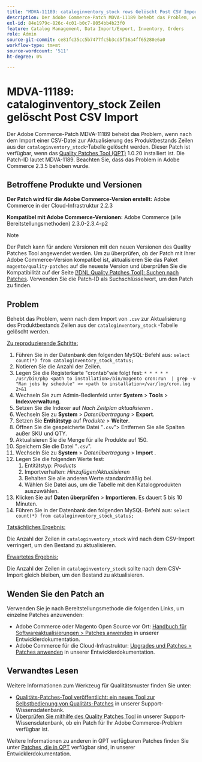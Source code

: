 ```yaml
---
title: "MDVA-11189: cataloginventory_stock rows Gelöscht Post CSV Import"
description: Der Adobe Commerce-Patch MDVA-11189 behebt das Problem, wenn nach dem Import einer CSV-Datei zur Aktualisierung des Produktbestands Zeilen aus der Tabelle "cataloginventory_stock"gelöscht werden. Dieser Patch ist verfügbar, wenn das [Quality Patches Tool (QPT)](/help/announcements/adobe-commerce-announcements/magento-quality-patches-released-new-tool-to-self-serve-quality-patches.md) 1.0.20 installiert ist. Die Patch-ID lautet MDVA-1189. Beachten Sie, dass das Problem in Adobe Commerce 2.3.5 behoben wurde.
exl-id: 84e1979c-826c-4c01-b0c7-8054bb4b23f0
feature: Catalog Management, Data Import/Export, Inventory, Orders
role: Admin
source-git-commit: ce81fc35cc5b7477fc5b3cd5f36a4ff65280e6a0
workflow-type: tm+mt
source-wordcount: '511'
ht-degree: 0%

---
```


# MDVA-11189: cataloginventory_stock Zeilen gelöscht Post CSV Import

Der Adobe Commerce-Patch MDVA-11189 behebt das Problem, wenn nach dem Import einer CSV-Datei zur Aktualisierung des Produktbestands Zeilen aus der `cataloginventory_stock`-Tabelle gelöscht werden. Dieser Patch ist verfügbar, wenn das [Quality Patches Tool (QPT)](/help/announcements/adobe-commerce-announcements/magento-quality-patches-released-new-tool-to-self-serve-quality-patches.md) 1.0.20 installiert ist. Die Patch-ID lautet MDVA-1189. Beachten Sie, dass das Problem in Adobe Commerce 2.3.5 behoben wurde.

## Betroffene Produkte und Versionen

**Der Patch wird für die Adobe Commerce-Version erstellt:** Adobe Commerce in der Cloud-Infrastruktur 2.2.3

**Kompatibel mit Adobe Commerce-Versionen:** Adobe Commerce (alle Bereitstellungsmethoden) 2.3.0-2.3.4-p2

>[!NOTE]
>
>Der Patch kann für andere Versionen mit den neuen Versionen des Quality Patches Tool angewendet werden. Um zu überprüfen, ob der Patch mit Ihrer Adobe Commerce-Version kompatibel ist, aktualisieren Sie das Paket `magento/quality-patches` auf die neueste Version und überprüfen Sie die Kompatibilität auf der Seite [[!DNL Quality Patches Tool]: Suchen nach Patches](https://devdocs.magento.com/quality-patches/tool.html#patch-grid). Verwenden Sie die Patch-ID als Suchschlüsselwort, um den Patch zu finden.

## Problem

Behebt das Problem, wenn nach dem Import von `.csv` zur Aktualisierung des Produktbestands Zeilen aus der `cataloginventory_stock` -Tabelle gelöscht werden.

<u>Zu reproduzierende Schritte:</u>

1. Führen Sie in der Datenbank den folgenden MySQL-Befehl aus: `select count(*) from cataloginventory_stock_status;`
1. Notieren Sie die Anzahl der Zeilen.
1. Legen Sie die Registerkarte &quot;crontab&quot;wie folgt fest: `* * * * * /usr/bin/php <path to installation>/bin/magento cron:run  | grep -v "Ran jobs by schedule" >> <path to installation>/var/log/cron.log 2>&1`
1. Wechseln Sie zum Admin-Bedienfeld unter **System** > **Tools** > **Indexverwaltung**.
1. Setzen Sie die Indexer auf *Nach Zeitplan aktualisieren* .
1. Wechseln Sie zu **System** > *Datenübertragung* > **Export**.
1. Setzen Sie **Entitätstyp** auf *Produkte* > **Weiter**.
1. Öffnen Sie die gespeicherte Datei &quot;`.csv`&quot;> Entfernen Sie alle Spalten außer SKU und QTY.
1. Aktualisieren Sie die Menge für alle Produkte auf 150.
1. Speichern Sie die Datei &quot;`.csv`&quot;.
1. Wechseln Sie zu **System** > *Datenübertragung* > **Import** .
1. Legen Sie die folgenden Werte fest:
   1. Entitätstyp: *Products*
   1. Importverhalten: *Hinzufügen/Aktualisieren*
   1. Behalten Sie alle anderen Werte standardmäßig bei.
   1. Wählen Sie Datei aus, um die Tabelle mit den Katalogprodukten auszuwählen.
1. Klicken Sie auf **Daten überprüfen** > **Importieren**. Es dauert 5 bis 10 Minuten.
1. Führen Sie in der Datenbank den folgenden MySQL-Befehl aus:
   `select count(*) from cataloginventory_stock_status;`

<u>Tatsächliches Ergebnis:</u>

Die Anzahl der Zeilen in `cataloginventory_stock` wird nach dem CSV-Import verringert, um den Bestand zu aktualisieren.

<u>Erwartetes Ergebnis:</u>

Die Anzahl der Zeilen in `cataloginventory_stock` sollte nach dem CSV-Import gleich bleiben, um den Bestand zu aktualisieren.

## Wenden Sie den Patch an

Verwenden Sie je nach Bereitstellungsmethode die folgenden Links, um einzelne Patches anzuwenden:

* Adobe Commerce oder Magento Open Source vor Ort: [Handbuch für Softwareaktualisierungen > Patches anwenden](https://devdocs.magento.com/guides/v2.4/comp-mgr/patching/mqp.html) in unserer Entwicklerdokumentation.
* Adobe Commerce für die Cloud-Infrastruktur: [Upgrades und Patches > Patches anwenden](https://devdocs.magento.com/cloud/project/project-patch.html) in unserer Entwicklerdokumentation.

## Verwandtes Lesen

Weitere Informationen zum Werkzeug für Qualitätsmuster finden Sie unter:

* [Qualitäts-Patches-Tool veröffentlicht: ein neues Tool zur Selbstbedienung von Qualitäts-Patches](/help/announcements/adobe-commerce-announcements/magento-quality-patches-released-new-tool-to-self-serve-quality-patches.md) in unserer Support-Wissensdatenbank.
* [Überprüfen Sie mithilfe des Quality Patches Tool](/help/support-tools/patches-available-in-qpt-tool/check-patch-for-magento-issue-with-magento-quality-patches.md) in unserer Support-Wissensdatenbank, ob ein Patch für Ihr Adobe Commerce-Problem verfügbar ist.

Weitere Informationen zu anderen in QPT verfügbaren Patches finden Sie unter [Patches, die in QPT](https://devdocs.magento.com/quality-patches/tool.html#patch-grid) verfügbar sind, in unserer Entwicklerdokumentation.
